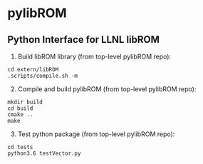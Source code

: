 # pylibROM
## Python Interface for LLNL libROM 

1. Build libROM library (from top-level pylibROM repo):
  ```
  cd extern/libROM
  .scripts/compile.sh -m
  ```

2. Compile and build pylibROM (from top-level pylibROM repo):
  ```
  mkdir build
  cd build
  cmake ..
  make
  ```
  
3. Test python package (from top-level pylibROM repo):
  ```
  cd tests
  python3.6 testVector.py
  ```

